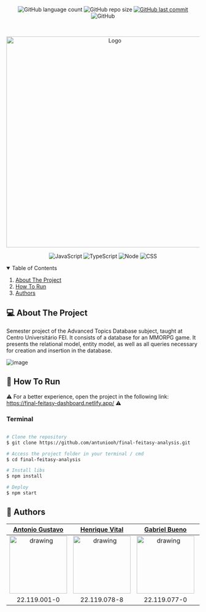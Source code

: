 <p align="center">
  <img alt="GitHub language count" src="https://img.shields.io/github/languages/count/antuniooh/final-feitasy-analysis">

  <img alt="GitHub repo size" src="https://img.shields.io/github/repo-size/antuniooh/final-feitasy-analysis">
  
  <a href="https://github.com/antuniooh/final-feitasy-analysis/commits/master">
    <img alt="GitHub last commit" src="https://img.shields.io/github/last-commit/antuniooh/final-feitasy-analysis">
  </a>
  
   <img alt="GitHub" src="https://img.shields.io/github/license/antuniooh/final-feitasy-analysis">
</p>

<!-- PROJECT LOGO -->
<br />
<p align="center">
  <a href="https://github.com/antuniooh/final-feitasy-analysis">
    <img src="https://github.com/antuniooh/final-feitasy-analysis/blob/main/projeto-fei.png" alt="Logo" width="550">
  </a>
</p>

<p align="center">
  <img alt="JavaScript" src="https://img.shields.io/badge/JavaScript-yellow?style=for-the-badge&logo=javascript&logoColor=white"/>
  <img alt="TypeScript" src="https://img.shields.io/badge/Typescript-blue?style=for-the-badge&logo=typescript&logoColor=white"/>
  <img alt="Node" src="https://img.shields.io/badge/Node-green?style=for-the-badge&logo=node&logoColor=white"/>
  <img alt="CSS" src="https://img.shields.io/badge/CSS-darkblue?style=for-the-badge&logo=css3&logoColor=white"/>
</p>

<!-- TABLE OF CONTENTS -->
<details open="open">
  <summary>Table of Contents</summary>
  <ol>
    <li>
      <a href="#-about-the-project">About The Project</a>
    </li>
    <li>
      <a href="#-how-to-run">How To Run</a>
    </li>
    <li>
      <a href="#-authors">Authors</a>
    </li>
  </ol>
</details>


<!-- ABOUT THE PROJECT -->
## 💻 About The Project
Semester project of the Advanced Topics Database subject, taught at Centro Universitário FEI.
It consists of a database for an MMORPG game. It presents the relational model, entity model, as well as all queries necessary for creation and insertion in the database.

![image](https://github.com/antuniooh/final-feitasy-analysis/blob/main/projetoFeitasy.png)


<!-- HOW TO RUN -->
## 🚀 How To Run

⚠️ For a better experience, open the project in the following link: https://final-feitasy-dashboard.netlify.app/ ⚠️


### Terminal
```bash

# Clone the repository
$ git clone https://github.com/antuniooh/final-feitasy-analysis.git

# Access the project folder in your terminal / cmd
$ cd final-feitasy-analysis

# Install libs
$ npm install

# Deploy
$ npm start

```

## 🤖 Authors

[Antonio Gustavo](https://github.com/antuniooh)           |  [Henrique Vital](https://github.com/henriquevital00)           |  [Gabriel Bueno](https://github.com/GabrielBueno200)           |  [João Vitor Dias](https://github.com/JoaoDias-223)           |  [Weverson da Silva](https://github.com/WebisD)
:-------------------------:|:-------------------------:|:-------------------------:|:-------------------------:|:-------------------------:
<img src="https://avatars.githubusercontent.com/u/51217271?v=4" alt="drawing" width="150"/>  |  <img src="https://avatars.githubusercontent.com/u/48650626?v=4" alt="drawing" width="150"/>| <img src="https://avatars.githubusercontent.com/u/56837996?v=4" alt="drawing" width="150"/>  |  <img src="https://avatars.githubusercontent.com/u/63318342?v=4" alt="drawing" width="150"/>| <img src="https://avatars.githubusercontent.com/u/49571908?v=4" alt="drawing" width="150"/>
22.119.001-0 | 22.119.078-8 | 22.119.077-0 | 22.119.006-9 | 22.119.004-4
